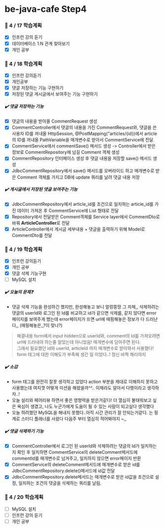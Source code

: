 # be-java-cafe  Step4

### 📌 4 / 17 학습계획

- [x] 인프런 강의 듣기
- [x] 데이터베이스 1:N 관계 찾아보기
- [x] 개인 공부

### 📌 4 / 18 학습계획

- [x] 인프런 강의듣기
- [x] 개인공부
- [x] 댓글 저장하는 기능 구현하기
- [x] 저장된 댓글 게시글에서 보여주는 기능 구현하기

##### ✔️ 댓글 저장하는 기능

- [x] 댓글의 내용을 받아올 CommentRequest 생성
- [x] CommentController에서 댓글의 내용을 가진 CommentRequest와, 댓글을 쓴 사용자 ID를 꺼내올 HttpSession,
  @PostMapping("articles/{id})에서 article의 ID를 꺼내올 PathVariable을 매개변수로 받아서 CommentService에 전달.
- [x] CommentService에서 commentSave() 메서드 생성 -> Controller에서 받은 정보로 CommentRepository에 넘길 Comment 객체 생성
- [x] CommentRepository 인터페이스 생성 후 댓글 내용을 저장할 save() 메서드 생성
- [x] JdbcCommentRepository에서 save() 메서드를 오버라이드 하고 매개변수로 받은 Comment 객체를 가지고 DB에 update 쿼리를 날려 댓글 내용 저장

##### ✔️ 게시글에서 저장된 댓글 보여주는 기능

- [x] JdbcCommentRepository에서 article_id를 조건으로 일치하는 article_id를 가진 데이터 가져온 후 CommentService에 List 형태로 전달
- [x] Repository에서 전달받은 Comment객체를 Service layer에서 CommentDto로 바꿔 **ArticleController**로 전달
- [x] ArticleController에서 게시글 세부내용 + 댓글을 출력하기 위해 Model로 CommentDto를 전달

### 📌 4 / 19 학습계획

- [x] 인프런 강의듣기
- [x] 개인 공부
- [x] 댓글 삭제 기능구현
- [ ] MySQL 설치

##### ✔️ 오늘의 문제❓

- 댓글 삭제 기능을 완성하긴 했지만, 완성해놓고 보니 얼렁뚱땅 그 자체,, 삭제하려는 댓글의 userId와 로그인 된 Id를 비교하고 id가 같으면 삭제를,
  같지 않다면 error 페이지를 보여주게 했는데 error페이지가 뜨면 url에 매핑해놓은 정보가 다 드러난다,, (매핑해놓은,,?이 맞나?)

> 해결내용
> form에서 input hidden으로 userId와, comment의 Id를 가져오려면 url에 드러내야 하는줄 알았는데 아니었음! 매개변수에 담아주면 된다.<br>
> 그래서 필요했던 id와 userId, articleId 까지 매개변수로 받아와서 사용했다! form 태그에 대한 이해도가 부족해 생긴 일 이었다..! 정신 바짝 채리야지

##### ✔️ 소감

- form 태그를 완전히 잘못 생각하고 있었다 action 부분을 제대로 이해하지 못하고 사용했는데 여지껏 어떻게 미션을 해왔을까^^.. 이제라도 알아서 다행이라고 생각하자..!
- 오늘 설리와 페어리뷰 하면서 좋은 영향력을 받은거같다! 더 열심히 불태워보고 싶은 욕심이 생겼고, 나도 누군가에게 도움이 될 수 있는 사람이 되고싶다 생각했다
- 오늘 하려했던 MySQL을 해내지 못했다..아직 시간 관리가 잘 안되는거같다. 는 핑계로 스터디 플래너를 사왔다 다음주 부터 열심히 적어봐야지 ~,,

##### ✔️ 댓글 삭제하기 기능

- [x] CommentController에서 로그인 된 userId와 삭제하려는 댓글의 Id가 일치하는지 확인 후 일치하면 CommentService의 deleteComment메서드에
  commentId를 매개변수로 넘겨주고, 일치하지 않으면 error페이지 반환
- [x] CommentService의 deleteComment메서드에 매개변수로 받은 id를 JdbcCommentRepository.delete()메서드에 id값 전달
- [x] JdbcCommentRepository.delete메서드는 매개변수로 받은 id값을 조건으로 설정, 일치하는 조건의 댓글을 삭제하는 쿼리를 날림.

### 📌 4 / 20 학습계획

- [ ] MySQL 설치
- [ ] 인프런 강의 듣기
- [ ] 개인 공부
